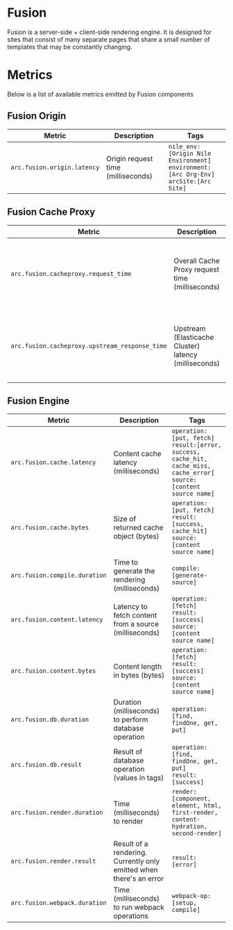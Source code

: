 # Fusion

Fusion is a server-side + client-side rendering engine. It is designed for sites that consist of many separate pages that share a small number of templates that may be constantly changing.

# Metrics
Below is a list of available metrics emitted by Fusion components

## Fusion Origin
| Metric | Description | Tags |
| ------ | ------------ | ---- |
| `arc.fusion.origin.latency` | Origin request time (milliseconds)| `nile_env:[Origin Nile Environment]` </br> `environment:[Arc Org-Env]` </br> `arcSite:[Arc Site]` | 

## Fusion Cache Proxy
| Metric | Description | Tags |
| ------ | ------------ | ---- |
| `arc.fusion.cacheproxy.request_time` | Overall Cache Proxy request time (milliseconds)| `nile_env:[Cache-proxy Nile Environment]` </br> `environment:[Arc Org (no env)]` </br> `requestMethod:[GET, PUT, POST, DELETE]` | 
| `arc.fusion.cacheproxy.upstream_response_time` | Upstream (Elasticache Cluster) latency (milliseconds)| `nile_env:[Cache-proxy Nile Environment]` </br> `environment:[Arc Org (no env)]` </br> `requestMethod:[GET, PUT, POST, DELETE]` | 

## Fusion Engine
| Metric | Description  | Tags | 
| ------ | ------------ | ---- |
| `arc.fusion.cache.latency` | Content cache latency (milliseconds) | `operation: [put, fetch]` </br> `result:[error, success, cache_hit, cache_miss, cache_error]`</br> `source: [content source name]` |
| `arc.fusion.cache.bytes` | Size of returned cache object (bytes)| `operation: [put, fetch]`</br> `result:[success, cache_hit]`</br> `source: [content source name]` | 
| `arc.fusion.compile.duration` | Time to generate the rendering (milliseconds) | `compile:[generate-source]` |
| `arc.fusion.content.latency` | Latency to fetch content from a source (milliseconds) | `operation:[fetch]`</br> `result:[success]`</br> `source:[content source name]` |
| `arc.fusion.content.bytes` | Content length in bytes (bytes) | `operation:[fetch]`</br> `result:[success]`</br> `source:[content source name]` | 
| `arc.fusion.db.duration` | Duration (milliseconds) to perform database operation | `operation:[find, findOne, get, put]` |
| `arc.fusion.db.result` | Result of database operation (values in tags) | `operation:[find, findOne, get, put]`</br> `result:[success]`|
| `arc.fusion.render.duration` | Time (milliseconds) to render | `render:[component, element, html, first-render, content-hydration, second-render]` | 
| `arc.fusion.render.result` | Result of a rendering. Currently only emitted when there's an error | `result: [error]` |
| `arc.fusion.webpack.duration` | Time (milliseconds) to run webpack operations | `webpack-op:[setup, compile]` |   